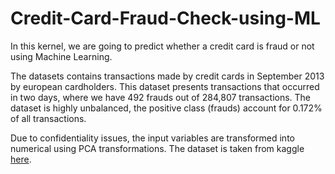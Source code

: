 # Credit-Card-Fraud-Check-using-ML
In this kernel, we are going to predict whether a credit card is fraud or not using Machine Learning.

The datasets contains transactions made by credit cards in September 2013 by european cardholders. This dataset presents transactions that occurred in two days, where we have 492 frauds out of 284,807 transactions. The dataset is highly unbalanced, the positive class (frauds) account for 0.172% of all transactions.

Due to confidentiality issues, the input variables are transformed into numerical using PCA transformations.
The dataset is taken from kaggle <a href='https://www.kaggle.com/mlg-ulb/creditcardfraud' target='_blank'>here</a>.
